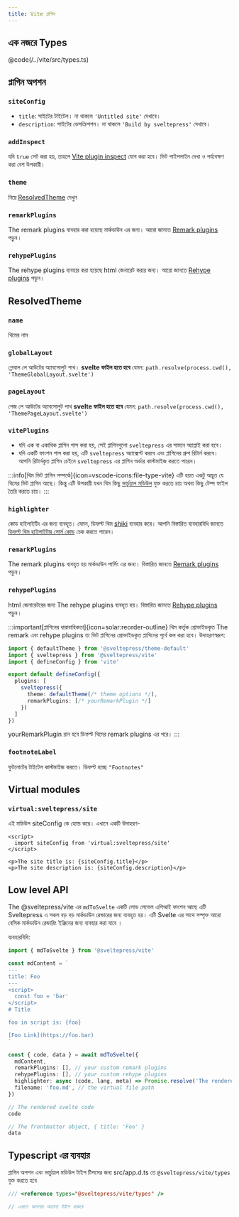 ```yaml
---
title: Vite প্লাগিন
---
```


## এক নজরে Types

@code(/../vite/src/types.ts)

## প্লাগিন অপশন

### `siteConfig`

* `title`: সাইটের টাইটেল। না থাকলে `'Untitled site'` দেখাবে।
* `description`: সাইটের ডেসক্রিপশন। না থাকলে `'Build by sveltepress'` দেখাবে।

### `addInspect`

যদি `true` সেট করা হয়, তাহলে [Vite plugin inspect](https://github.com/antfu/vite-plugin-inspect) যোগ করা হবে।
ভিট পাইপলাইন দেখা ও পর্যবেক্ষণ করা বেশ উপকারী।

### `theme`

নিম্নে [ResolvedTheme](#ResolvedTheme) দেখুন

### `remarkPlugins`

The remark plugins ব্যবহার করা হয়েছে মার্কডাউন এর জন্য।
আরো জানতে [Remark plugins](https://github.com/remarkjs/remark#plugins) পড়ুন।

### `rehypePlugins`

The rehype plugins ব্যবহার করা হয়েছে html জেনারেট করার জন্য।
আরো জানতে [Rehype plugins](https://github.com/rehypejs/rehype#plugins) পড়ুন।

## ResolvedTheme

<!-- @code(/../vite/src/types.ts,13,25) -->

### `name`

থিমের নাম

### `globalLayout`

গ্লোবাল লে আউটের অ্যাবসোলুট পাথ। **svelte ফাইল হতে হবে**
যেমন: `path.resolve(process.cwd(), 'ThemeGlobalLayout.svelte')`

### `pageLayout`

পেজ লে আউটের অ্যাবসোলুট পাথ **svelte ফাইল হতে হবে**
যেমন: `path.resolve(process.cwd(), 'ThemePageLayout.svelte')`

### `vitePlugins`

* যদি এক বা একাধিক প্লাগিন পাস করা হয়, সেই প্লাগিনগুলো `sveltepress` এর সামনে অ্যাপ্লাই করা হবে।
* যদি একটি ফাংশন পাস করা হয়, এটি `sveltepress` অ্যাক্সেপ্ট করবে এবং প্লাগিনের গ্রুপ রিটার্ন করবে।
আপনি রিটার্নকৃত প্লাগিন চেইনে `sveltepress` এর প্লাগিন অর্ডার কাস্টমাইজ করতে পারেন।

:::info[থিম ভিট প্লাগিন সম্পর্কে]{icon=vscode-icons:file-type-vite}
  এটি হয়ত একটু অদ্ভুত যে থিমের ভিট প্লাগিন আছে।
  কিন্তু এটি উপকারী যখন থিম কিছু [ভার্চুয়াল মডিউল](https://vitejs.dev/guide/api-plugin.html#virtual-modules-convention) যুক্ত করতে চায় অথবা কিছু টেম্প ফাইল তৈরি করতে চায়।
:::

### `highlighter`

কোড হাইলাইটিং এর জন্য ব্যবহৃত।
যেমন, ডিফল্ট থিম [shiki](https://github.com/shikijs/shiki) ব্যবহার করে।
আপনি বিস্তারিত ব্যবহারবিধি জানতে [ডিফল্ট থিম হাইলাইটার সোর্স কোড](https://github.com/Blackman99/sveltepress/blob/256c1abe6be51d37fa1ff5f9148368207c47a7ae/packages/theme-default/src/markdown/highlighter.ts) চেক করতে পারেন।

### `remarkPlugins`

The remark plugins ব্যবহৃত হয় মার্কডাউন পার্সিং এর জন্য।
বিস্তারিত জানতে [Remark plugins](https://github.com/remarkjs/remark#plugins) পড়ুন।

### `rehypePlugins`

html জেনারেটরের জন্য The rehype plugins ব্যবহৃত হয়।
বিস্তারিত জানতে [Rehype plugins](https://github.com/rehypejs/rehype#plugins) পড়ুন।

:::important[প্লাগিনের ধারাবাহিকতা]{icon=solar:reorder-outline}
থিম কর্তৃক প্রোভাইডকৃত The remark এবং rehype plugins তা ভিট প্লাগিনের প্রোভাইডকৃত প্লাগিনের পূর্বে কল করা হবে।
উদাহরণস্বরূপ:
```ts title="vite.config.(js|ts)"
import { defaultTheme } from '@sveltepress/theme-default'
import { sveltepress } from '@sveltepress/vite'
import { defineConfig } from 'vite'

export default defineConfig({
  plugins: [
    sveltepress({
      theme: defaultTheme(/* theme options */),
      remarkPlugins: [/* yourRemarkPlugin */]
    })
  ]
})
```
yourRemarkPlugin রান হবে ডিফল্ট থিমের remark plugins এর পরে।
:::

### `footnoteLabel`

ফুটনোটের টাইটেল কাস্টমাইজ করতে। ডিফল্ট হচ্ছে `"Footnotes"`

## Virtual modules

### `virtual:sveltepress/site`

এই মডিউল siteConfig কে হোল্ড করে। এখানে একটি উদাহরণ-

```svelte live
<script>
  import siteConfig from 'virtual:sveltepress/site'
</script>

<p>The site title is: {siteConfig.title}</p>
<p>The site description is: {siteConfig.description}</p>
```

## Low level API

The @sveltepress/vite এর `mdToSvelte` একটি লোড লেভেল এপিআই ফাংশন আছে
এটি Sveltepress এ  সকল বড় বড় মার্কডাউন রেন্ডারের জন্য ব্যবহৃত হয়।
এটি Svelte এর সাথে সম্পৃক্ত আরো বেসিক মার্কডাউন রেন্ডারিং ইঞ্জিনের জন্য ব্যবহার করা যাবে ।

ব্যবহারবিধি:

```ts ln
import { mdToSvelte } from '@sveltepress/vite'

const mdContent = `
---
title: Foo
---
<script>
  const foo = 'bar'
</script>
# Title

foo in script is: {foo}

[Foo Link](https://foo.bar)
`

const { code, data } = await mdToSvelte({
  mdContent,
  remarkPlugins: [], // your custom remark plugins
  rehypePlugins: [], // your custom rehype plugins
  highlighter: async (code, lang, meta) => Promise.resolve('The rendered highlighted code html'), // your custom code highlighter
  filename: 'foo.md', // the virtual file path
})

// The rendered svelte code
code

// The frontmatter object, { title: 'Foo' }
data
```

## Typescript এর ব্যবহার

প্লাগিন অপশন এবং ভার্চুয়াল মডিউল টাইপ টিপসের জন্য src/app.d.ts তে `@sveltepress/vite/types` যুক্ত করতে হবে

```ts title="/src/app.d.ts"
/// <reference types="@sveltepress/vite/types" />

// এখানে আপনার অন্যান্য টাইপ থাকবে
```
